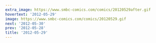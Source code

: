 ```yaml
---
extra_image: https://www.smbc-comics.com/comics/20120529after.gif
hovertext: '2012-05-29'
image: https://www.smbc-comics.com/comics/20120529.gif
next: '2012-05-30'
prev: '2012-05-28'
title: '2012-05-29'
---
```


